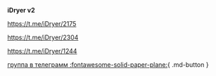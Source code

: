 **iDryer v2**


https://t.me/iDryer/2175

https://t.me/iDryer/2304

https://t.me/iDryer/1244

[группа в телеграмм :fontawesome-solid-paper-plane:](https://t.me/iDryer){ .md-button }